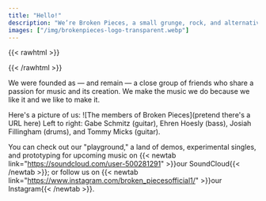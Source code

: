 ```yaml
---
title: "Hello!"
description: "We’re Broken Pieces, a small grunge, rock, and alternative band from the Kansas City area. We are open to playing live."
images: ["/img/brokenpieces-logo-transparent.webp"]
---
```


{{< rawhtml >}}
<!--This theme automatically puts the page title and description at the top of the page, so we start at the second paragraph and don't add the "Hello!"-->
{{< /rawhtml >}}

We were founded as — and remain — a close group of friends who share a passion for music and its creation. We make the music we do because we like it and we like to make it.

Here's a picture of us:
![The members of Broken Pieces](pretend there's a URL here)
Left to right: Gabe Schmitz (guitar), Ehren Hoesly (bass), Josiah Fillingham (drums), and Tommy Micks (guitar).

You can check out our "playground," a land of demos, experimental singles, and prototyping for upcoming music on {{< newtab link="https://soundcloud.com/user-500281291" >}}our SoundCloud{{< /newtab >}}; or follow us on {{< newtab link="https://www.instagram.com/broken_piecesofficial1/" >}}our Instagram{{< /newtab >}}.
